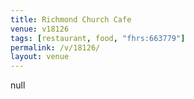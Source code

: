 ```yaml
---
title: Richmond Church Cafe
venue: v18126
tags: [restaurant, food, "fhrs:663779"]
permalink: /v/18126/
layout: venue
---
```

null